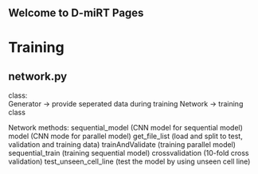 ## Welcome to D-miRT Pages
# Training

## network.py  

class:  
Generator -> provide seperated data during training
Network -> training class

Network methods:
sequential_model (CNN model for sequential model)
model (CNN mode for parallel model)
get_file_list (load and split to test, validation and training data)
trainAndValidate (training parallel model)
sequential_train (training sequential model)
crossvalidation (10-fold cross validation)
test_unseen_cell_line (test the model by using unseen cell line)
